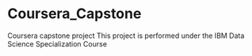 # Coursera_Capstone
Coursera capstone project
This project is performed under the IBM Data Science Specialization Course
